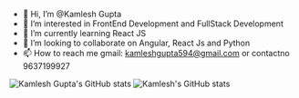 - 👋 Hi, I’m @Kamlesh Gupta
- 👀 I’m interested in FrontEnd Development and FullStack Development
- 🌱 I’m currently learning React JS
- 💞️ I’m looking to collaborate on Angular, React Js and Python
- 📫 How to reach me gmail: kamleshgupta594@gmail.com or contactno 9637199927

<!---
kamleah/kamleah is a ✨ special ✨ repository because its `README.md` (this file) appears on your GitHub profile.
You can click the Preview link to take a look at your changes.
--->
![Kamlesh Gupta's GitHub stats](https://github-readme-stats.vercel.app/api?username=kamleah)
![Kamlesh's GitHub stats](https://github-readme-stats.vercel.app/api?username=kamleah&show_icons=true&theme=radical)
